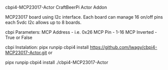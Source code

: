 cbpi4-MCP23017-Actor
CraftBeerPi Actor Addon

MCP23017 board using I2c interface.
Each board can manage 16 on/off pins each 5vdc
I2c allows up to 8 boards.

cbpi Parameters:
MCP Address - i.e. 0x26
MCP Pin - 1-16
MCP Inverted - True or False

cbpi Instalation:
pipx runpip cbpi4 install https://github.com/lwagy/cbpi4-MCP23017-Actor.git
or

pipx runpip cbpi4 install ./cbpi4-MCP23017-Actor



